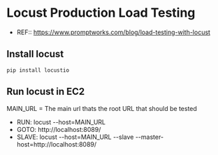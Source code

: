 # Locust Production Load Testing 

- REF:: https://www.promptworks.com/blog/load-testing-with-locust

## Install locust 
```
pip install locustio
```

## Run locust in EC2
MAIN_URL = The main url thats the root URL that should be tested
- RUN: locust --host=MAIN_URL
- GOTO: http://localhost:8089/
- SLAVE: locust --host=MAIN_URL --slave --master-host=http://localhost:8089/